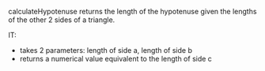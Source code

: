 calculateHypotenuse returns the length of the hypotenuse given the lengths of the other 2 sides of a triangle.

IT:
* takes 2 parameters: length of side a, length of side b
* returns a numerical value equivalent to the length of side c
